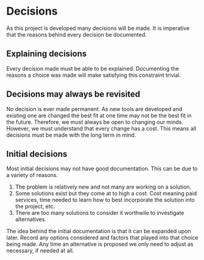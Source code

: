 # Decisions

As this project is developed many decisions will be made. It is imperative that the reasons behind every decision be documented.

## Explaining decisions

Every decision made must be able to be explained. Documenting the reasons a choice was made will make satisfying this constraint trivial.

## Decisions may always be revisited

No decision is ever made permanent. As new tools are developed and existing one are changed the best fit at one time may not be the best fit in the future. Therefore, we must always be open to changing our minds. However, we must understand that every change has a cost. This means all decisions must be made with the long term in mind.

## Initial decisions

Most initial decisions may not have good documentation. This can be due to a variety of reasons.
1. The problem is relatively new and not many are working on a solution.
2. Some solutions exist but they come at to high a cost. Cost meaning paid services, time needed to learn how to best incorporate the solution into the project, etc.
3. There are too many solutions to consider it worthwile to investigate alternatives.

The idea behind the initial documentation is that it can be expanded upon later. Record any options considered and factors that played into that choice being made. Any time an alternative is proposed we only need to adjust as necessary, if needed at all.
